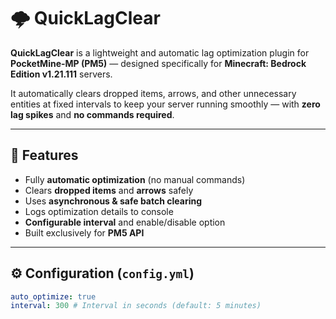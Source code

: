 # 🌩️ QuickLagClear

**QuickLagClear** is a lightweight and automatic lag optimization plugin for **PocketMine-MP (PM5)** — designed specifically for **Minecraft: Bedrock Edition v1.21.111** servers.

It automatically clears dropped items, arrows, and other unnecessary entities at fixed intervals to keep your server running smoothly — with **zero lag spikes** and **no commands required**.

---

## 🚀 Features
- Fully **automatic optimization** (no manual commands)
- Clears **dropped items** and **arrows** safely
- Uses **asynchronous & safe batch clearing**
- Logs optimization details to console
- **Configurable interval** and enable/disable option
- Built exclusively for **PM5 API**

---

## ⚙️ Configuration (`config.yml`)
```yaml
auto_optimize: true
interval: 300 # Interval in seconds (default: 5 minutes)
